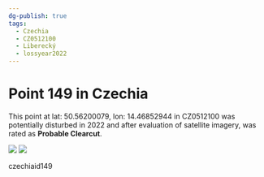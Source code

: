 ```yaml
---
dg-publish: true
tags:
  - Czechia
  - CZ0512100
  - Liberecký
  - lossyear2022
---
```


# Point 149 in Czechia

This point at lat: 50.56200079, lon: 14.46852944 in CZ0512100 was potentially disturbed in 2022 and after evaluation of satellite imagery, was rated as **Probable Clearcut**.

<div class='juxtapose' data-showcredits='false'>
<img src='https://baserow-backend-production20240528124524339000000001.s3.amazonaws.com/user_files/teEd4r3E1tIZLC5PInJrB5zsLZtQ8GBz_aee4daaa10e9e56ec1588dbf150e57b420c16bf99cef70ba2a1abea04d3d49ca.png' data-label='September 2020' />
<img src='https://baserow-backend-production20240528124524339000000001.s3.amazonaws.com/user_files/FTDxXpJOi9HX1jdovtU8845hzo6KWRPH_666a6a89ed2c220afd96fa04ccb41a00d2c0794a14c6f84fc19a6e27ad28979d.png' data-label='March 2022' />
</div>

czechiaid149